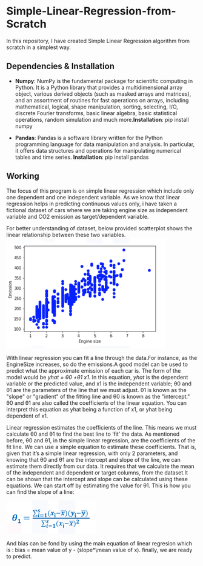 # Simple-Linear-Regression-from-Scratch
In this repository, I have created  Simple Linear Regression algorithm from scratch in a simplest way.

## Dependencies & Installation ##
* **Numpy**: NumPy is the fundamental package for scientific computing in Python. It is a Python library that provides a multidimensional array object, various derived objects (such as masked arrays and matrices), and an assortment of routines for fast operations on arrays, including mathematical, logical, shape manipulation, sorting, selecting, I/O, discrete Fourier transforms, basic linear algebra, basic statistical operations, random simulation and much more.**Installation**: pip install numpy

* **Pandas**: Pandas is a software library written for the Python programming language for data manipulation and analysis. In particular, it offers data structures and operations for manipulating numerical tables and time series.
**Installation**: pip install pandas

## Working ##
The focus of this program is on simple linear regression which include only one dependent and one independent variable.
As we know that linear regression helps in predicting continuous values only, i have taken a fictional dataset of cars where we are taking engine size as independent variable and CO2 emission as target/dependent variable.

For better understanding of dataset, below provided scatterplot shows the linear relationship between these two variables.
![Image of bar graph](https://github.com/prashantsihag03/Simple-Linear-Regression-from-Scratch/blob/master/extra/graph.png)

With linear regression you can fit a line through the data.For instance, as the EngineSize increases, so do the emissions.A good model can be used to predict what the approximate emission of each car is.
The form of the model would be *yhat = θ0 +θ1 x1*. In this equation, *yhat* is the dependent variable or the predicted value, and x1 is the independent variable; θ0 and θ1 are the parameters of the line that we must adjust. θ1 is known as the "slope" or "gradient" of the fitting line and θ0 is known as the "intercept." θ0 and θ1 are also called the coefficients of the linear equation. You can interpret this equation as yhat being a function of x1, or yhat being dependent of x1.

Linear regression estimates the coefficients of the line. This means we must calculate θ0 and θ1 to find the best line to ‘fit’ the data.
As mentioned before, θ0 and θ1, in the simple linear regression, are the coefficients of the fit line. We can use a simple equation to estimate these coefficients. That is, given that it’s a simple linear regression, with only 2 parameters, and knowing that θ0 and θ1 are the intercept and slope of the line, we can estimate them directly from our data. It requires that we calculate the mean of the independent and dependent or target columns, from the dataset.It can be shown that the intercept and slope can be calculated using these equations. We can start off by estimating the value for θ1.
This is how you can find the slope of a line: 

![Image of bar graph](https://github.com/prashantsihag03/Simple-Linear-Regression-from-Scratch/blob/master/extra/Equation.png)

And bias can be fond by using the main equation of linear regresion which is : bias = mean value of y - (slope*\mean value of x).
finally, we are ready to predict.
